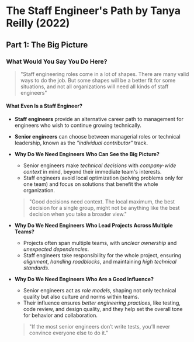# The Staff Engineer's Path by Tanya Reilly (2022)

## Part 1: The Big Picture

### What Would You Say You Do Here?

> "Staff engineering roles come in a lot of shapes. There are many valid ways to do the job. But some shapes will be a better fit for some situations, and not all organizations will need all kinds of staff engineers"

#### What Even Is a Staff Engineer?

- **Staff engineers** provide an alternative career path to management for engineers who wish to continue growing technically.
- **Senior engineers** can choose between managerial roles or technical leadership, known as the _"individual contributor"_ track.

- **Why Do We Need Engineers Who Can See the Big Picture?**

  - Senior engineers make _technical decisions_ with _company-wide context_ in mind, beyond their immediate team's interests.
  - Staff engineers avoid local optimization (solving problems only for one team) and focus on solutions that benefit the whole organization.

  > "Good decisions need context. The local maximum, the best decision for a single group, might not be anything like the best decision when you take a broader view."

- **Why Do We Need Engineers Who Lead Projects Across Multiple Teams?**

  - Projects often span multiple teams, with _unclear ownership_ and _unexpected dependencies_.
  - Staff engineers take responsibility for the whole project, ensuring _alignment_, _handling roadblocks_, and maintaining _high technical standards_.

- **Why Do We Need Engineers Who Are a Good Influence?**

  - Senior engineers act as _role models_, shaping not only technical quality but also culture and norms within teams.
  - Their influence ensures _better engineering practices_, like testing, code review, and design quality, and they help set the overall tone for behavior and collaboration.

  > "If the most senior engineers don’t write tests, you’ll never convince everyone else to do it."
